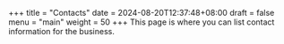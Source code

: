 +++
title = "Contacts"
date = 2024-08-20T12:37:48+08:00
draft = false
menu = "main"
weight = 50
+++
This page is where you can list contact information for the business.